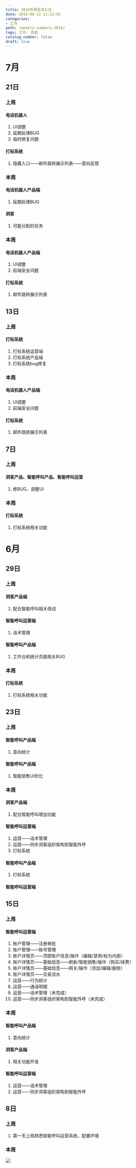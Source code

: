```yaml
---
title: 2018年周任务汇总
date: 2018-06-12 11:12:55
categories:
- 工作
path: /weekly-summary-2018/
tags: 工作, 总结
catalog_number: false
draft: true
---
```


# 7月

## 21日

### 上周

#### 电话机器人

1. UI调整
2. 延期处理BUG
3. 临时修复问题

#### 打标系统

1. 隐藏入口——邮件跳转展示列表——意向反馈

### 本周

#### 电话机器人产品端

1. 延期处理BUG

#### 洞客

1. 可能分配的任务

### 本周

#### 电话机器人产品端

1. UI调整
2. 前端安全问题

#### 打标系统

1. 邮件跳转展示列表

## 13日

### 上周

#### 打标系统

1. 打标系统运营端
2. 打标系统产品端
3. 打标系统bug修复

### 本周

#### 电话机器人产品端

1. UI调整
2. 前端安全问题

#### 打标系统

1. 邮件跳转展示列表

## 7日

### 上周

#### 洞客产品、智能呼叫产品、智能呼叫运营

1. 修BUG、调整UI

### 本周

#### 打标系统

1. 打标系统相关功能

# 6月

## 29日

### 上周

#### 洞客产品端

1. 配合智能呼叫相关改动

#### 智能呼叫运营端

1. 话术管理

#### 智能呼叫产品端

1. 工作台和统计页面相关BUG

### 本周

#### 打标系统

1. 打标系统相关功能

## 23日

### 上周

#### 智能呼叫产品端

1. 意向统计

#### 智能呼叫产品端

1. 智能销售UI优化

### 本周

#### 洞客产品端

1. 配合智能呼叫增加功能

#### 智能呼叫运营端

1. 运营——话术管理
2. 运营——同步洞客组织架构到智能外呼
3. 打标系统

#### 智能呼叫产品端

1. 打标系统

#### 智能呼叫运营端

## 15日

### 上周

#### 智能呼叫运营端

1. 账户管理——注册审批
2. 账户管理——账号管理
3. 账户详情页——顶部账户信息/操作（编辑/禁用/标为内部）
4. 账户详情页——基础信息——刷新/智能销售/操作（购买/续费）
5. 账户详情页——基础信息——网关/操作（添加/编辑/删除）
6. 账户详情页——交易流水
7. 运营——行为统计
8. 运营——通话明细
9. 运营——话术管理（未完成）
10. 运营——同步洞客组织架构到智能外呼（未完成）

### 本周

#### 智能呼叫产品端

1. 意向统计

#### 洞客产品端

1. 相关功能开发

#### 智能呼叫运营端

1. 运营——话术管理
2. 运营——同步洞客组织架构到智能外呼

## 8日

### 上周

1. 第一天上班熟悉智能呼叫运营系统，配置环境

### 本周

![](2018-06-12-11-29-44.png)
